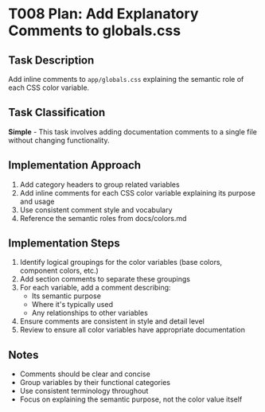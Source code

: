 # T008 Plan: Add Explanatory Comments to globals.css

## Task Description

Add inline comments to `app/globals.css` explaining the semantic role of each CSS color variable.

## Task Classification

**Simple** - This task involves adding documentation comments to a single file without changing functionality.

## Implementation Approach

1. Add category headers to group related variables
2. Add inline comments for each CSS color variable explaining its purpose and usage
3. Use consistent comment style and vocabulary
4. Reference the semantic roles from docs/colors.md

## Implementation Steps

1. Identify logical groupings for the color variables (base colors, component colors, etc.)
2. Add section comments to separate these groupings
3. For each variable, add a comment describing:
   - Its semantic purpose
   - Where it's typically used
   - Any relationships to other variables
4. Ensure comments are consistent in style and detail level
5. Review to ensure all color variables have appropriate documentation

## Notes

- Comments should be clear and concise
- Group variables by their functional categories
- Use consistent terminology throughout
- Focus on explaining the semantic purpose, not the color value itself

